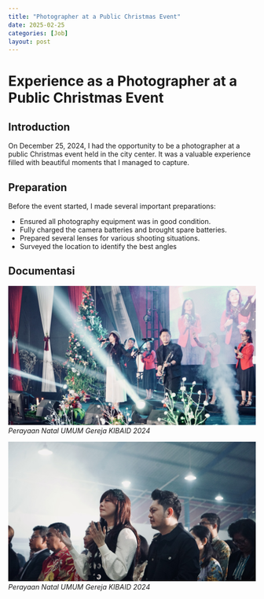 ```yaml
---
title: "Photographer at a Public Christmas Event"
date: 2025-02-25
categories: [Job]
layout: post
---
```


# Experience as a Photographer at a Public Christmas Event

## Introduction
On December 25, 2024, I had the opportunity to be a photographer at a public Christmas event held in the city center. It was a valuable experience filled with beautiful moments that I managed to capture.

## Preparation
Before the event started, I made several important preparations:
- Ensured all photography equipment was in good condition.
- Fully charged the camera batteries and brought spare batteries.
- Prepared several lenses for various shooting situations.
- Surveyed the location to identify the best angles

## Documentasi
![Desktop View](/assets/img/RAR02755.jpg)
*Perayaan Natal UMUM Gereja KIBAID 2024* 

![Desktop View](/assets/img/RAR01096.jpg)
*Perayaan Natal UMUM Gereja KIBAID 2024* 
